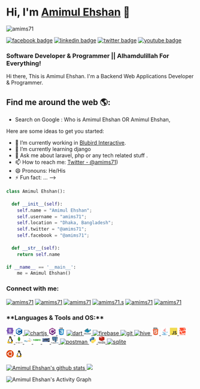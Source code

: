 
# Hi, I'm [Amimul Ehshan](https://amims71.dev) 👋

<p align="left"> <img src="https://komarev.com/ghpvc/?username=amims71&label=Views&color=blue&style=plastic" alt="amims71" /> </p>

[![facebook badge](https://img.shields.io/badge/amims71-30302f?style=flat&logo=facebook)](https://www.facebook.com/amims71)
[![linkedin badge](https://img.shields.io/badge/amims71-30302f?style=flat&logo=linkedin)](https://www.linkedin.com/in/amims71)
[![twitter badge](https://img.shields.io/badge/@amims71-30302f?style=flat&logo=twitter)](https://twitter.com/amims71)
[![youtube badge](https://img.shields.io/badge/@amims71-30302f?style=flat&logo=youtube)](https://www.youtube.com/channel/UCFk3ZFnnl1DmLSq0bpQL-eg)
<h3>Software Developer & Programmer || Alhamdulillah For Everything!</h3>
Hi there, This is Amimul Ehshan.  I'm a Backend Web Applications Developer & Programmer.



## Find me around the web 🌎:
- Search on Google : Who is Amimul Ehshan OR Amimul Ehshan, 


Here are some ideas to get you started:

- 🔭 I’m currently working in [Blubird Interactive](https://blubirdinteractive.com/).
- 🌱 I’m currently learning django
- 💬 Ask me about laravel, php or any tech related stuff .
- 📫 How to reach me: [Twitter - @amims71](https://twitter.com/amims71))
- 😄 Pronouns: He/His
- ⚡ Fun fact: ...
-->



```python
class Amimul Ehshan():
    
  def __init__(self):
    self.name = "Amimul Ehshan";
    self.username = "amims71";
    self.location = "Dhaka, Bangladesh";
    self.twitter = "@amims71";
    self.facebook = "@amims71";
  
  def __str__(self):
    return self.name

if __name__ == '__main__':
    me = Amimul Ehshan()
```


<h3 align="left">Connect with me:</h3>
<p align="left">
<a href="https://twitter.com/amims71" target="blank"><img align="center" src="https://cdn.jsdelivr.net/npm/simple-icons@3.0.1/icons/twitter.svg" alt="amims71" height="20" width="20" /></a>
<a href="https://linkedin.com/in/amims71" target="blank"><img align="center" src="https://cdn.jsdelivr.net/npm/simple-icons@3.0.1/icons/linkedin.svg" alt="amims71" height="20" width="20" /></a>
<a href="https://stackoverflow.com/users/amims71" target="blank"><img align="center" src="https://cdn.jsdelivr.net/npm/simple-icons@3.0.1/icons/stackoverflow.svg" alt="amims71" height="20" width="20" /></a>
<a href="https://fb.com/amims71" target="blank"><img align="center" src="https://cdn.jsdelivr.net/npm/simple-icons@3.0.1/icons/facebook.svg" alt="amims71.s" height="20" width="20" /></a>
<a href="https://instagram.com/amims71" target="blank"><img align="center" src="https://cdn.jsdelivr.net/npm/simple-icons@3.0.1/icons/instagram.svg" alt="amims71" height="20" width="20" /></a>
<a href="https://www.hackerrank.com/amims71" target="blank"><img align="center" src="https://cdn.jsdelivr.net/npm/simple-icons@3.0.1/icons/hackerrank.svg" alt="amims71" height="20" width="20" /></a>
</p>

<h3 align="left">**Languages & Tools and OS:**  </h3>
<p align="left"> 
<a href="https://getbootstrap.com" target="_blank"> <img src="https://raw.githubusercontent.com/devicons/devicon/master/icons/bootstrap/bootstrap-plain-wordmark.svg" alt="bootstrap" width="20" height="20"/> </a> 
<a href="https://www.cprogramming.com/" target="_blank"> <img src="https://raw.githubusercontent.com/devicons/devicon/master/icons/c/c-original.svg" alt="c" width="20" height="20"/> </a> 
<a href="https://www.chartjs.org" target="_blank"> <img src="https://www.chartjs.org/media/logo-title.svg" alt="chartjs" width="20" height="20"/> </a> 
<a href="https://www.w3schools.com/cs/" target="_blank"> <img src="https://raw.githubusercontent.com/devicons/devicon/master/icons/csharp/csharp-original.svg" alt="csharp" width="20" height="20"/> </a> 
<a href="https://www.w3schools.com/css/" target="_blank"> <img src="https://raw.githubusercontent.com/devicons/devicon/master/icons/css3/css3-original-wordmark.svg" alt="css3" width="20" height="20"/></a> 
<a href="https://dart.dev" target="_blank"> <img src="https://www.vectorlogo.zone/logos/dartlang/dartlang-icon.svg" alt="dart" width="20" height="20"/> </a> 
<a href="https://www.docker.com/" target="_blank"> <img src="https://raw.githubusercontent.com/devicons/devicon/master/icons/docker/docker-original-wordmark.svg" alt="docker" width="20" height="20"/> </a>  
<a href="https://firebase.google.com/" target="_blank"> <img src="https://www.vectorlogo.zone/logos/firebase/firebase-icon.svg" alt="firebase" width="20" height="20"/> </a>
<a href="https://git-scm.com/" target="_blank"> <img src="https://www.vectorlogo.zone/logos/git-scm/git-scm-icon.svg" alt="git" width="20" height="20"/> </a>
<a href="https://hive.apache.org/" target="_blank"> <img src="https://www.vectorlogo.zone/logos/apache_hive/apache_hive-icon.svg" alt="hive" width="20" height="20"/> </a> 
<a href="https://www.w3.org/html/" target="_blank"> <img src="https://raw.githubusercontent.com/devicons/devicon/master/icons/html5/html5-original-wordmark.svg" alt="html5" width="20" height="20"/> </a> 
<a href="https://www.java.com" target="_blank"> <img src="https://raw.githubusercontent.com/devicons/devicon/master/icons/java/java-original.svg" alt="java" width="20" height="20"/> </a> 
<a href="https://developer.mozilla.org/en-US/docs/Web/JavaScript" target="_blank"> <img src="https://raw.githubusercontent.com/devicons/devicon/master/icons/javascript/javascript-original.svg" alt="javascript" width="20" height="20"/> </a> 
<a href="https://laravel.com/" target="_blank"> <img src="https://raw.githubusercontent.com/devicons/devicon/master/icons/laravel/laravel-plain-wordmark.svg" alt="laravel" width="20" height="20"/> </a> 
<a href="https://www.linux.org/" target="_blank"> <img src="https://raw.githubusercontent.com/devicons/devicon/master/icons/linux/linux-original.svg" alt="linux" width="20" height="20"/> </a> 
<a href="https://www.mongodb.com/" target="_blank"><img src="https://raw.githubusercontent.com/devicons/devicon/master/icons/mongodb/mongodb-original-wordmark.svg" alt="mongodb" width="20" height="20"/> </a>
<a href="https://www.mysql.com/" target="_blank"> <img src="https://raw.githubusercontent.com/devicons/devicon/master/icons/mysql/mysql-original-wordmark.svg" alt="mysql" width="20" height="20"/> </a>
<a href="https://www.nginx.com" target="_blank"> <img src="https://raw.githubusercontent.com/devicons/devicon/master/icons/nginx/nginx-original.svg" alt="nginx" width="20" height="20"/> </a>
<a href="https://www.php.net" target="_blank"> <img src="https://raw.githubusercontent.com/devicons/devicon/master/icons/php/php-original.svg" alt="php" width="20" height="20"/> </a> 
<a href="https://www.postgresql.org" target="_blank"> <img src="https://raw.githubusercontent.com/devicons/devicon/master/icons/postgresql/postgresql-original-wordmark.svg" alt="postgresql" width="20" height="20"/> </a> 
<a href="https://postman.com" target="_blank"> <img src="https://www.vectorlogo.zone/logos/getpostman/getpostman-icon.svg" alt="postman" width="20" height="20"/> </a> 
<a href="https://www.python.org" target="_blank"> <img src="https://raw.githubusercontent.com/devicons/devicon/master/icons/python/python-original.svg" alt="python" width="20" height="20"/> </a>
<a href="https://redis.io" target="_blank"> <img src="https://raw.githubusercontent.com/devicons/devicon/master/icons/redis/redis-original-wordmark.svg" alt="redis" width="20" height="20"/> </a> 
<a href="https://www.sqlite.org/" target="_blank"> <img src="https://www.vectorlogo.zone/logos/sqlite/sqlite-icon.svg" alt="sqlite" width="20" height="20"/> </a> 
</p>
<code><img height="20" src="https://raw.githubusercontent.com/github/explore/80688e429a7d4ef2fca1e82350fe8e3517d3494d/topics/ubuntu/ubuntu.png"></code>
<code><img height="20" src="https://raw.githubusercontent.com/github/explore/80688e429a7d4ef2fca1e82350fe8e3517d3494d/topics/linux/linux.png"></code>

<p></p>

<p></p>

<p align="left">
  <a href="https://github.com/amims71">
  <img width="49.5%" src="https://github-readme-stats.vercel.app/api?username=amims71&show_icons=true&theme=dracula&hide_border=true" alt="Amimul Ehshan's github stats" />
    <img width="49.5%" src="https://github-readme-streak-stats.herokuapp.com/?user=amims71&theme=dracula&hide_border=true" />
  </a>
</p>

![Amimul Ehshan's Activity Graph](https://activity-graph.herokuapp.com/graph?username=amims71&custom_title=amims71's%20Contribution%20Graph&theme=gruvbox&bg_color=282a36&hide_border=true&line=d1a01f&point=c58545)
<p></p>
